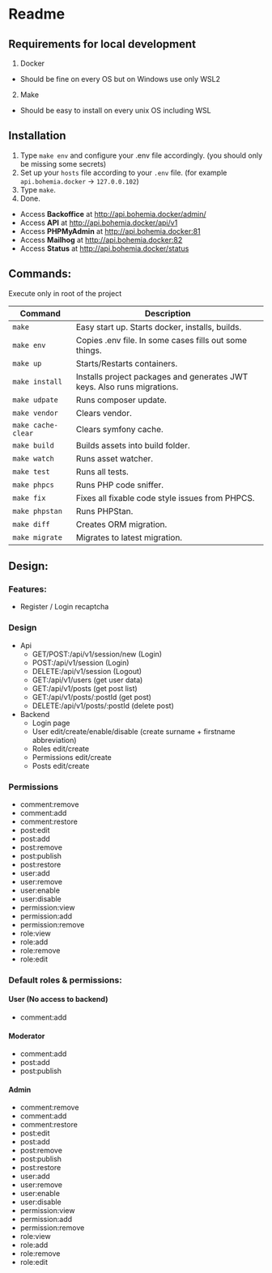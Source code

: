 # Readme

## Requirements for local development

1) Docker
  * Should be fine on every OS but on Windows use only WSL2
2) Make
  * Should be easy to install on every unix OS including WSL

## Installation

1) Type `make env` and configure your .env file accordingly. (you should only be missing some secrets)
2) Set up your `hosts` file according to your `.env` file. (for example `api.bohemia.docker` -> `127.0.0.102`)
3) Type `make`.
4) Done.

* Access **Backoffice** at <http://api.bohemia.docker/admin/>
* Access **API** at <http://api.bohemia.docker/api/v1>
* Access **PHPMyAdmin** at <http://api.bohemia.docker:81>
* Access **Mailhog** at <http://api.bohemia.docker:82>
* Access **Status** at <http://api.bohemia.docker/status>

## Commands:

Execute only in root of the project

| Command            | Description                                                             |
|--------------------|-------------------------------------------------------------------------|
| `make`             | Easy start up. Starts docker, installs, builds.                         |
| `make env`         | Copies .env file. In some cases fills out some things.                  |
| `make up`          | Starts/Restarts containers.                                             |
| `make install`     | Installs project packages and generates JWT keys. Also runs migrations. |
| `make udpate`      | Runs composer update.                                                   |
| `make vendor`      | Clears vendor.                                                          |
| `make cache-clear` | Clears symfony cache.                                                   |
| `make build`       | Builds assets into build folder.                                        |
| `make watch`       | Runs asset watcher.                                                     |
| `make test`        | Runs all tests.                                                         |
| `make phpcs`       | Runs PHP code sniffer.                                                  |
| `make fix`         | Fixes all fixable code style issues from PHPCS.                         |
| `make phpstan`     | Runs PHPStan.                                                           |
| `make diff`        | Creates ORM migration.                                                  |
| `make migrate`     | Migrates to latest migration.                                           |

## Design:

### Features:

* Register / Login recaptcha

### Design

* Api
  * GET/POST:/api/v1/session/new (Login)
  * POST:/api/v1/session (Login)
  * DELETE:/api/v1/session (Logout)
  * GET:/api/v1/users (get user data)
  * GET:/api/v1/posts (get post list)
  * GET:/api/v1/posts/:postId (get post)
  * DELETE:/api/v1/posts/:postId (delete post)
* Backend
  * Login page
  * User edit/create/enable/disable (create surname + firstname abbreviation)
  * Roles edit/create
  * Permissions edit/create
  * Posts edit/create

### Permissions

* comment:remove
* comment:add
* comment:restore
* post:edit
* post:add
* post:remove
* post:publish
* post:restore
* user:add
* user:remove
* user:enable
* user:disable
* permission:view
* permission:add
* permission:remove
* role:view
* role:add
* role:remove
* role:edit

### Default roles & permissions:

#### User (No access to backend)

* comment:add

#### Moderator

* comment:add
* post:add
* post:publish

#### Admin

* comment:remove
* comment:add
* comment:restore
* post:edit
* post:add
* post:remove
* post:publish
* post:restore
* user:add
* user:remove
* user:enable
* user:disable
* permission:view
* permission:add
* permission:remove
* role:view
* role:add
* role:remove
* role:edit
